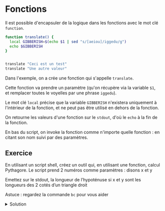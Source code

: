 # Fonctions

Il est possible d'encapsuler de la logique dans les fonctions avec le mot clé `function`.

```bash
function translate() {
  local GIBBERISH=$(echo $1 | sed "s/[aeiou]/iggedu/g")
  echo $GIBBERISH
}


translate "Ceci est un test"
translate "Une autre valeur"
```

Dans l'exemple, on a crée une fonction qui s'appelle `translate`.

Cette fonction va prendre un paramètre (qu'on récupère via la variable `$1`, et remplacer toutes le voyelles par une phrase `iggedu`). 

Le mot clé `local` précise que la variable `GIBBERISH` n'existera uniquement à l'intérieur de la fonction, et ne peut pas être utilisé en dehors de la fonction.

On retourne les valeurs d'une fonction sur le `stdout`, d'où le `echo` à la fin de la fonction.

En bas du script, on invoke la fonction comme n'importe quelle fonction : en citant son nom suivi par des paramètres.

## Exercice

En utilisant un script shell, créez un outil qui, en utilisant une fonction, calcul Pythagore. Le script prend 2 numéros comme paramètres : disons x et y

Emettez sur le stdout, la longueur de l’hypoténuse si x et y sont les longueurs des 2 cotés d’un triangle droit

Astuce : regardez la commande `bc` pour vous aider


<details>
<summary>Solution</summary>

La commande `bc` (bash calculator), permet de calculer les valeurs decimals et plus grandes que possibles par `bash` nativement. Elle fonction par interpreter une expression sur le `stdin`.

```bash
#!/bin/bash

function pythagore() {
 local x=$1
 local y=$2
 local hypotenuse=$( echo "sqrt($x^2 + $y^2)" | bc -l )
 echo $hypotenuse
}

echo $(pythagore $1 $2)
```

</details>